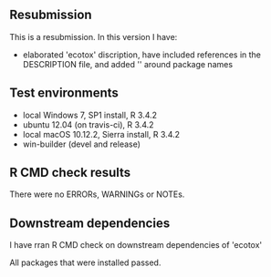 ## Resubmission
This is a resubmission. In this version I have:

* elaborated 'ecotox' discription, have included references in the 
DESCRIPTION file, and added '' around package names

## Test environments
* local Windows 7, SP1 install, R 3.4.2
* ubuntu 12.04 (on travis-ci), R 3.4.2
* local macOS 10.12.2, Sierra install, R 3.4.2
* win-builder (devel and release)

## R CMD check results
There were no ERRORs, WARNINGs or NOTEs. 

## Downstream dependencies
I have rran R CMD check on downstream dependencies of 'ecotox'
 
All packages that were installed passed. 

